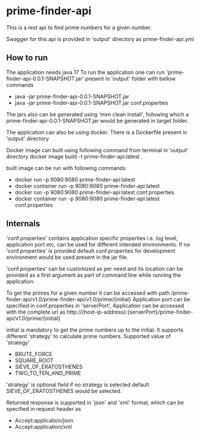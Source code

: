 # prime-finder-api


This is a rest api to find prime numbers for a given number.

Swagger for this api is provided in 'output' directory as prime-finder-api.yml

## How to run
The application needs java 17
To run the application one can run 'prime-finder-api-0.0.1-SNAPSHOT.jar' present in 'output' folder with bellow commands
- java -jar prime-finder-api-0.0.1-SNAPSHOT.jar
- java -jar prime-finder-api-0.0.1-SNAPSHOT.jar conf.properties

The jars also can be generated using 'mvn clean install', following which a prime-finder-api-0.0.1-SNAPSHOT.jar would be generated in target folder.

The application can also be using docker.
There is a Dockerfile present in 'output' directory

Docker image can built using following command from terminal in 'output' directory
docker image build -t  prime-finder-api:latest .

built image can be run with following commands
- docker run -p 9080:9080 prime-finder-api:latest
- docker container run -p 9080:9080 prime-finder-api:latest
- docker run -p 9080:9080 prime-finder-api:latest conf.properties
- docker container run -p 9080:9080 prime-finder-api:latest conf.properties



## Internals

'conf.properties' contains application specific properties
i.e. log level, application port etc, can be used for different intended environments. If no 'conf.properties' is provided default conf.properties for development environment would be used
present in the jar file.

'conf.properties' can be customized as per need and its location can be provided as a first argument as part of command line while running the application. 


To get the primes for a given number it can be accessed with path /prime-finder-api/v1.0/prime-finder-api/v1.0/prime/{initial}
Application port can be specified in conf.properties in 'serverPort', 
Application can be accessed with the complete url as 
http://{host-ip-address}:{serverPort}/prime-finder-api/v1.0/prime/{initial}

initial is mandatory to get the prime numbers up to the initial.
It supports different 'strategy' to calculate prime numbers.
Supported value of 'strategy'
- BRUTE_FORCE
- SQUARE_ROOT
- SIEVE_OF_ERATOSTHENES
- TWO_TO_TEN_AND_PRIME

'strategy' is optional field if no strategy is selected default SIEVE_OF_ERATOSTHENES would be selected.

Returned response is supported in 'json' and 'xml' format, which can be specified in request header as 
- Accept:application/json
- Accept:application/xml
